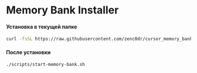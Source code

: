 # Memory Bank Installer



#### Установка в текущей папке

```bash
curl -fsSL https://raw.githubusercontent.com/zenc0dr/cursor_memory_bank/main/install.sh | bash
```

#### После установки
```bash
./scripts/start-memory-bank.sh
```
